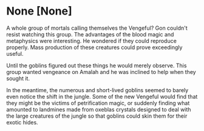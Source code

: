 # None [None]
A whole group of mortals calling themselves the Vengeful? Gon couldn't resist watching this group. The advantages of the blood magic and metaphysics were interesting. He wondered if they could reproduce properly. Mass production of these creatures could prove exceedingly useful.

Until the goblins figured out these things he would merely observe. This group wanted vengeance on Amalah and he was inclined to help when they sought it.

In the meantime, the numerous and short-lived goblins seemed to barely even notice the shift in the jungle. Some of the new Vengeful would find that they might be the victims of petrification magic, or suddenly finding what amounted to landmines made from oxeblas crystals designed to deal with the large creatures of the jungle so that goblins could skin them for their exotic hides.
